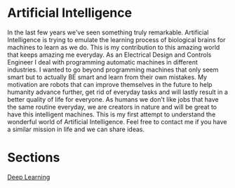 # Artificial Intelligence
In the last few years we've seen something truly remarkable. Artificial Intelligence is trying to emulate the learning process of biological brains for machines to learn as we do. This is my contribution to this amazing world that keeps amazing me everyday. As an Electrical Design and Controls Engineer I deal with programming automatic machines in different industries. I wanted to go beyond programming machines that only seem smart but to actually BE smart and learn from their own mistakes. My motivation are robots that can improve themselves in the future to help humanity advance further, get rid of everyday tasks and will lastly result in a better quality of life for everyone. As humans we don't like jobs that have the same routine everyday, we are creators in nature and will be great to have this intelligent machines. This is my first attempt to understand the wonderful world of Artificial Intelligence. Feel free to contact me if you have a similar mission in life and we can share ideas.

# Sections
[Deep Learning](https://github.com/kennethmachado/Artificial-Intelligence/tree/master/Deep%20Learning)
